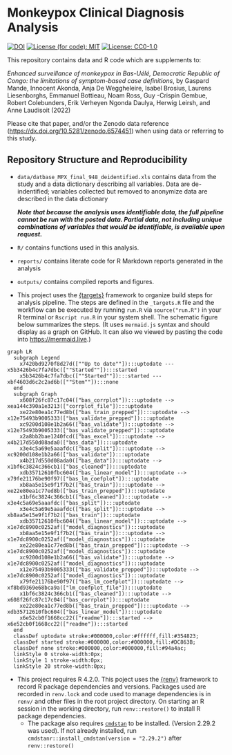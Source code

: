 
<!-- README.md is generated from README.Rmd. Please edit that file -->

# Monkeypox Clinical Diagnosis Analysis

[![DOI](https://zenodo.org/badge/DOI/10.5281/zenodo.6603201.svg)](https://doi.org/10.5281/zenodo.6603201)
[![License (for code):
MIT](https://img.shields.io/badge/License%20(for%20code)-MIT-blue.svg)](https://opensource.org/licenses/MIT)
[![License:
CC0-1.0](https://img.shields.io/badge/License%20(for%20data)-CC0_1.0-lightgrey.svg)](http://creativecommons.org/publicdomain/zero/1.0/)

This repository contains data and R code which are supplements to:

*Enhanced surveillance of monkeypox in Bas-Uélé, Democratic Republic of
Congo: the limitations of symptom-based case definitions*, by Gaspard
Mande, Innocent Akonda, Anja De Weggheleire, Isabel Brosius, Laurens
Liesenborghs, Emmanuel Bottieau, Noam Ross, Guy -Crispin Gembue, Robert
Colebunders, Erik Verheyen Ngonda Daulya, Herwig Leirsh, and Anne
Laudisoit (2022)

Please cite that paper, and/or the Zenodo data reference
(<https://dx.doi.org/10.5281/zenodo.6574451>) when using data or
referring to this study.

## Repository Structure and Reproducibility

-   `data/datbase_MPX_final_948_deidentified.xls` contains data from the
    study and a data dictionary describing all variables. Data are
    de-indentified; variables collected but removed to anonymize data
    are described in the data dictionary

    ***Note that because the analysis uses identifiable data, the full
    pipeline cannot be run with the posted data. Partial data, not
    including unique combinations of variables that would be
    identifiable, is available upon request.***

-   `R/` contains functions used in this analysis.

-   `reports/` contains literate code for R Markdown reports generated
    in the analysis

-   `outputs/` contains compiled reports and figures.

-   This project uses the
    [{targets}](https://wlandau.github.io/targets-manual/) framework to
    organize build steps for analysis pipeline. The steps are defined in
    the `_targets.R` file and the workflow can be executed by running
    `run.R` via `source("run.R")` in your R terminal or `Rscript run.R`
    in your system shell. The schematic figure below summarizes the
    steps. (It uses `mermaid.js` syntax and should display as a graph on
    GitHub. It can also we viewed by pasting the code into
    <https://mermaid.live>.)

``` mermaid
graph LR
  subgraph Legend
    x7420bd9270f8d27d([""Up to date""]):::uptodate --- x5b3426b4c7fa7dbc([""Started""]):::started
    x5b3426b4c7fa7dbc([""Started""]):::started --- xbf4603d6c2c2ad6b([""Stem""]):::none
  end
  subgraph Graph
    x608f26fc87c17c04(["bas_corrplot"]):::uptodate --> xea144c390a1e3213(["corrplot_file"]):::uptodate
    xe22e80ea1c77ed8b(["bas_train_prepped"]):::uptodate --> x12e75493b9005333(["bas_validate_prepped"]):::uptodate
    xc9200d108e1b2a66(["bas_validate"]):::uptodate --> x12e75493b9005333(["bas_validate_prepped"]):::uptodate
    x2a8bb2bae1240fcd(["bas_excel"]):::uptodate --> x4b217d550d08ada0(["bas_data"]):::uptodate
    x3e4c5a69e5aaafdc(["bas_split"]):::uptodate --> xc9200d108e1b2a66(["bas_validate"]):::uptodate
    x4b217d550d08ada0(["bas_data"]):::uptodate --> x1bf6c3824c366cb1(["bas_cleaned"]):::uptodate
    xdb35712610fbc604(["bas_linear_model"]):::uptodate --> x79fe21176be90f97(["bas_lm_coefplot"]):::uptodate
    xb8aa5e15e9f1f7b2(["bas_train"]):::uptodate --> xe22e80ea1c77ed8b(["bas_train_prepped"]):::uptodate
    x1bf6c3824c366cb1(["bas_cleaned"]):::uptodate --> x3e4c5a69e5aaafdc(["bas_split"]):::uptodate
    x3e4c5a69e5aaafdc(["bas_split"]):::uptodate --> xb8aa5e15e9f1f7b2(["bas_train"]):::uptodate
    xdb35712610fbc604(["bas_linear_model"]):::uptodate --> x1e7dc8900c0252af(["model_diagnostics"]):::uptodate
    xb8aa5e15e9f1f7b2(["bas_train"]):::uptodate --> x1e7dc8900c0252af(["model_diagnostics"]):::uptodate
    xe22e80ea1c77ed8b(["bas_train_prepped"]):::uptodate --> x1e7dc8900c0252af(["model_diagnostics"]):::uptodate
    xc9200d108e1b2a66(["bas_validate"]):::uptodate --> x1e7dc8900c0252af(["model_diagnostics"]):::uptodate
    x12e75493b9005333(["bas_validate_prepped"]):::uptodate --> x1e7dc8900c0252af(["model_diagnostics"]):::uptodate
    x79fe21176be90f97(["bas_lm_coefplot"]):::uptodate --> xf8bd9369e68bca9a(["lm_coefplot_file"]):::uptodate
    x1bf6c3824c366cb1(["bas_cleaned"]):::uptodate --> x608f26fc87c17c04(["bas_corrplot"]):::uptodate
    xe22e80ea1c77ed8b(["bas_train_prepped"]):::uptodate --> xdb35712610fbc604(["bas_linear_model"]):::uptodate
    x6e52cb0f1668cc22(["readme"]):::started --> x6e52cb0f1668cc22(["readme"]):::started
  end
  classDef uptodate stroke:#000000,color:#ffffff,fill:#354823;
  classDef started stroke:#000000,color:#000000,fill:#DC863B;
  classDef none stroke:#000000,color:#000000,fill:#94a4ac;
  linkStyle 0 stroke-width:0px;
  linkStyle 1 stroke-width:0px;
  linkStyle 20 stroke-width:0px;
```

-   This project requires R 4.2.0. This poject uses the
    [{renv}](https://rstudio.github.io/renv/) framework to record R
    package dependencies and versions. Packages used are recorded in
    `renv.lock` and code used to manage dependencies is in `renv/` and
    other files in the root project directory. On starting an R session
    in the working directory, run `renv::restore()` to install R package
    dependencies.
    -   The package also requires
        [`cmdstan`](https://mc-stan.org/users/interfaces/cmdstan) to be
        installed. (Version 2.29.2 was used). If not already installed,
        run `cmdstanr::install_cmdstan(version = "2.29.2")` after
        `renv::restore()`
